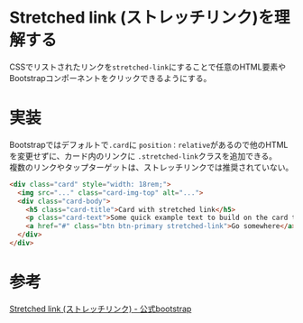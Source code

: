# Stretched link (ストレッチリンク)を理解する

CSSでリストされたリンクを`stretched-link`にすることで任意のHTML要素やBootstrapコンポーネントをクリックできるようにする。

# 実装

Bootstrapではデフォルトで`.card`に `position：relative`があるので他のHTMLを変更せずに、カード内のリンクに `.stretched-link`クラスを追加できる。  
複数のリンクやタップターゲットは、ストレッチリンクでは推奨されていない。

```html
<div class="card" style="width: 18rem;">
  <img src="..." class="card-img-top" alt="...">
  <div class="card-body">
    <h5 class="card-title">Card with stretched link</h5>
    <p class="card-text">Some quick example text to build on the card title and make up the bulk of the card's content.</p>
    <a href="#" class="btn btn-primary stretched-link">Go somewhere</a>
  </div>
</div>
```

# 参考

[Stretched link (ストレッチリンク) - 公式bootstrap](https://getbootstrap.jp/docs/5.0/helpers/stretched-link/)